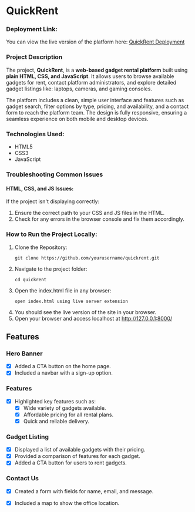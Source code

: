 # QuickRent 

### Deployment Link:
You can view the live version of the platform here: [QuickRent Deployment](https://quickrent-indol.vercel.app/) 


### Project Description
The project, **QuickRent**, is a **web-based gadget rental platform** built using **plain HTML, CSS, and JavaScript**. It allows users to browse available gadgets for rent, contact platform administrators, and explore detailed gadget listings like: laptops, cameras, and gaming consoles.

The platform includes a clean, simple user interface and features such as gadget search, filter options by type, pricing, and availability, and a contact form to reach the platform team. The design is fully responsive, ensuring a seamless experience on both mobile and desktop devices.

### Technologies Used:
- HTML5
- CSS3
- JavaScript

### Troubleshooting Common Issues

#### HTML, CSS, and JS Issues:
If the project isn't displaying correctly:
<ol>
  <li>Ensure the correct path to your CSS and JS files in the HTML.</li>
  <li>Check for any errors in the browser console and fix them accordingly.</li>
</ol>

### How to Run the Project Locally:
<ol>
  <li>Clone the Repository:
    <pre><code>git clone https://github.com/yourusername/quickrent.git</code></pre>
  </li>
  <li>Navigate to the project folder:
    <pre><code>cd quickrent</code></pre>
  </li>
  <li>Open the index.html file in any browser:
    <pre><code>open index.html using live server extension</code></pre>
  </li>
  <li>You should see the live version of the site in your browser.</li>
  <li>Open your browser and access localhost at <a href="http://127.0.0.1:8000/">http://127.0.0.1:8000/</a></li>
</ol>

## Features

### Hero Banner
- [x] Added a CTA button on the home page.
- [x] Included a navbar with a sign-up option.

### Features
- [x] Highlighted key features such as:
  - [x] Wide variety of gadgets available.
  - [x] Affordable pricing for all rental plans.
  - [x] Quick and reliable delivery.

### Gadget Listing
- [x] Displayed a list of available gadgets with their pricing.
- [x] Provided a comparison of features for each gadget.
- [x] Added a CTA button for users to rent gadgets.

### Contact Us
- [x] Created a form with fields for name, email, and message.
- [x] Included a map to show the office location.

